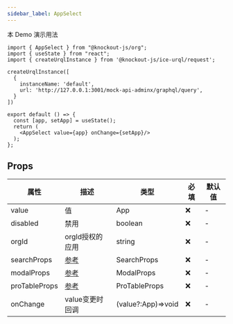 ```yaml
---
sidebar_label: AppSelect
---
```


本 Demo 演示用法

```tsx preview
import { AppSelect } from "@knockout-js/org";
import { useState } from "react";
import { createUrqlInstance } from '@knockout-js/ice-urql/request';

createUrqlInstance([
  {
    instanceName: 'default',
    url: 'http://127.0.0.1:3001/mock-api-adminx/graphql/query',
  }
])

export default () => {
  const [app, setApp] = useState();
  return (
    <AppSelect value={app} onChange={setApp}/>
  );
};
```

## Props

| 属性            | 描述                                                          | 类型                 | 必填 | 默认值 |
|---------------|-------------------------------------------------------------|--------------------|----|-----|
| value         | 值                                                           | App                | ❌  | -   |
| disabled      | 禁用                                                          | boolean            | ❌  | -   |
| orgId         | orgId授权的应用                                                  | string             | ❌  | -   |
| searchProps   | [参考](https://ant.design/components/input-cn#api)            | SearchProps        | ❌  | -   |
| modalProps    | [参考](https://ant.design/components/modal-cn#api)            | ModalProps         | ❌  | -   |
| proTableProps | [参考](https://procomponents.ant.design/components/table#api) | ProTableProps      | ❌  | -   |
| onChange      | value变更时回调                                                  | (value?:App)=>void | ❌  | -   |
